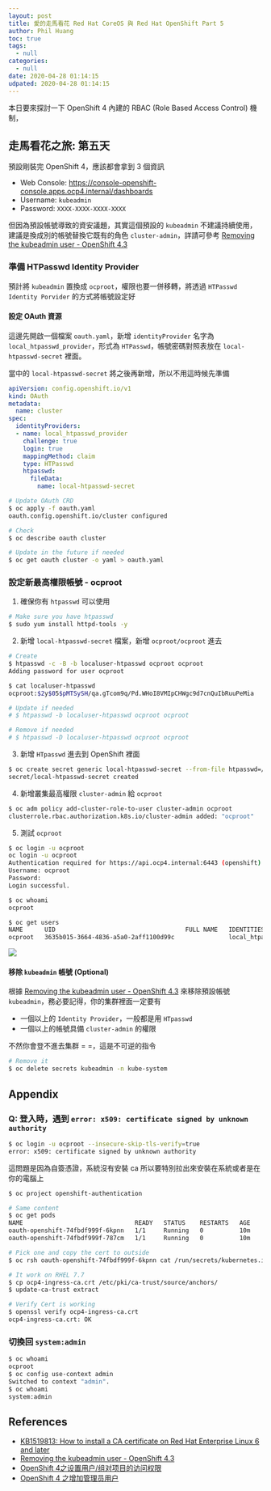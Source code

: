 ```yaml
---
layout: post
title: 愛的走馬看花 Red Hat CoreOS 與 Red Hat OpenShift Part 5
author: Phil Huang
toc: true
tags:
  - null
categories:
  - null
date: 2020-04-28 01:14:15
udpated: 2020-04-28 01:14:15
---
```


本日要來探討一下 OpenShift 4 內建的 RBAC (Role Based Access Control) 機制，

<!--more-->

## 走馬看花之旅: 第五天

預設剛裝完 OpenShift 4，應該都會拿到 3 個資訊

- Web Console: https://console-openshift-console.apps.ocp4.internal/dashboards
- Username: `kubeadmin`
- Password: `XXXX-XXXX-XXXX-XXXX`

但因為預設帳號導致的資安議題，其實這個預設的 `kubeadmin` 不建議持續使用，建議是換成別的帳號替換它既有的角色 `cluster-admin`，詳請可參考 [Removing the kubeadmin user - OpenShift 4.3][2]

### 準備 HTPasswd Identity Provider

預計將 `kubeadmin` 置換成 `ocproot`，權限也要一併移轉，將透過 `HTPasswd Identity Porvider` 的方式將帳號設定好

#### 設定 OAuth 資源

這邊先開啟一個檔案 `oauth.yaml`，新增 `identityProvider` 名字為 `local_htpasswd_provider`，形式為 `HTPasswd`，帳號密碼對照表放在 `local-htpasswd-secret` 裡面。

當中的 `local-htpasswd-secret` 將之後再新增，所以不用這時候先準備

```yaml oauth.yaml
apiVersion: config.openshift.io/v1
kind: OAuth
metadata:
  name: cluster
spec:
  identityProviders:
  - name: local_htpasswd_provider
    challenge: true
    login: true
    mappingMethod: claim
    type: HTPasswd
    htpasswd:
      fileData:
        name: local-htpasswd-secret
```

```bash
# Update OAuth CRD
$ oc apply -f oauth.yaml
oauth.config.openshift.io/cluster configured

# Check
$ oc describe oauth cluster

# Update in the future if needed
$ oc get oauth cluster -o yaml > oauth.yaml
```

### 設定新最高權限帳號 - ocproot

1. 確保你有 `htpasswd` 可以使用

```bash
# Make sure you have htpasswd
$ sudo yum install httpd-tools -y
```

2. 新增 `local-htpasswd-secret` 檔案，新增 `ocproot/ocproot` 進去

```bash
# Create
$ htpasswd -c -B -b localuser-htpasswd ocproot ocproot
Adding password for user ocproot

$ cat localuser-htpasswd
ocproot:$2y$05$pMTSySH/qa.gTcom9q/Pd.WHoI8VMIpCHWgc9d7cnQuIbRuuPeMia

# Update if needed
# $ htpasswd -b localuser-htpasswd ocproot ocproot

# Remove if needed
# $ htpasswd -D localuser-htpasswd ocproot ocproot
```

3. 新增 `HTpasswd` 進去到 OpenShift 裡面

```bash
$ oc create secret generic local-htpasswd-secret --from-file htpasswd=/root/user/localuser-htpasswd -n openshift-config
secret/local-htpasswd-secret created
```

4. 新增叢集最高權限 `cluster-admin` 給 `ocproot`

```bash
$ oc adm policy add-cluster-role-to-user cluster-admin ocproot
clusterrole.rbac.authorization.k8s.io/cluster-admin added: "ocproot"
```

5. 測試 `ocproot`
```bash
$ oc login -u ocproot
oc login -u ocproot
Authentication required for https://api.ocp4.internal:6443 (openshift)
Username: ocproot
Password:
Login successful.

$ oc whoami
ocproot

$ oc get users
NAME      UID                                    FULL NAME   IDENTITIES
ocproot   3635b015-3664-4836-a5a0-2aff1100d99c               local_htpasswd_provider:ocproot
```

![](/images/ocproot.png)

#### 移除 `kubeadmin` 帳號 (Optional)

根據 [Removing the kubeadmin user - OpenShift 4.3][2] 來移除預設帳號 `kubeadmin`，務必要記得，你的集群裡面一定要有

- 一個以上的 `Identity Provider`，一般都是用 `HTpasswd`
- 一個以上的帳號具備 `cluster-admin` 的權限

不然你會登不進去集群 = =，這是不可逆的指令

```bash
# Remove it
$ oc delete secrets kubeadmin -n kube-system
```



## Appendix

### Q: 登入時，遇到 `error: x509: certificate signed by unknown authority`
```bash
$ oc login -u ocproot --insecure-skip-tls-verify=true
error: x509: certificate signed by unknown authority
```

這問題是因為自簽憑證，系統沒有安裝 ca 所以要特別拉出來安裝在系統或者是在你的電腦上

```bash
$ oc project openshift-authentication

# Same content
$ oc get pods
NAME                               READY   STATUS    RESTARTS   AGE
oauth-openshift-74fbdf999f-6kpnn   1/1     Running   0          10m
oauth-openshift-74fbdf999f-787cm   1/1     Running   0          10m

# Pick one and copy the cert to outside
$ oc rsh oauth-openshift-74fbdf999f-6kpnn cat /run/secrets/kubernetes.io/serviceaccount/ca.crt > ocp4-ingress-ca.crt

# It work on RHEL 7.7
$ cp ocp4-ingress-ca.crt /etc/pki/ca-trust/source/anchors/
$ update-ca-trust extract

# Verify Cert is working
$ openssl verify ocp4-ingress-ca.crt
ocp4-ingress-ca.crt: OK
```

### 切換回 `system:admin`

```bash
$ oc whoami
ocproot
$ oc config use-context admin
Switched to context "admin".
$ oc whoami
system:admin
```

## References

- [KB1519813: How to install a CA certificate on Red Hat Enterprise Linux 6 and later][1]
- [Removing the kubeadmin user - OpenShift 4.3][2]
- [OpenShift 4之设置用户/组对项目的访问权限][3]
- [OpenShift 4 之增加管理员用户][4]

[1]: https://access.redhat.com/solutions/1519813
[2]: https://docs.openshift.com/container-platform/4.3/authentication/remove-kubeadmin.html
[3]: https://blog.csdn.net/weixin_43902588/article/details/103412127
[4]: https://blog.csdn.net/weixin_43902588/article/details/103391438
